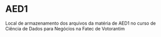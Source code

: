 # AED1
Local de armazenamento dos arquivos da matéria de AED1 no curso de Ciência de Dados para Negócios na Fatec de Votorantim
